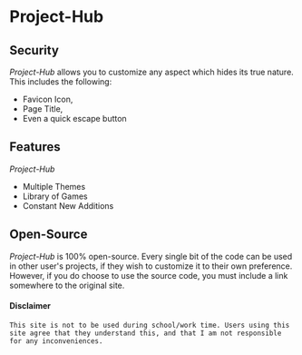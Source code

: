 # Project-Hub
## Security
*Project-Hub* allows you to customize any aspect which hides its true nature. This includes the following:
- Favicon Icon,
- Page Title,
- Even a quick escape button
## Features
*Project-Hub* 
- Multiple Themes
- Library of Games
- Constant New Additions
## Open-Source
*Project-Hub* is 100% open-source. Every single bit of the code can be used in other user's projects, if they wish to customize it to their own preference. However, if you do choose to use the source code, you must include a link somewhere to the original site.
#### Disclaimer
```This site is not to be used during school/work time. Users using this site agree that they understand this, and that I am not responsible for any inconveniences.```
